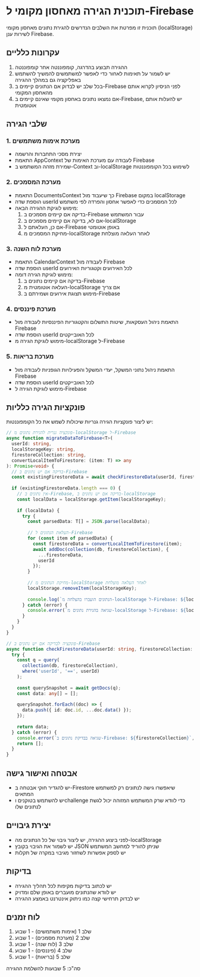 # תוכנית הגירה מאחסון מקומי ל-Firebase

תוכנית זו מפרטת את השלבים הנדרשים להגירת נתונים מאחסון מקומי (localStorage) לשירות ענן Firebase.

## עקרונות כלליים

1. ההגירה תבוצע בהדרגה, קומפוננטה אחר קומפוננטה
2. יש לשמור על תאימות לאחור כדי לאפשר למשתמשים להמשיך להשתמש באפליקציה גם במהלך ההגירה
3. בכל שלב יש לבדוק אם הנתונים קיימים ב-Firebase לפני הניסיון לקרוא אותם מהאחסון המקומי
4. אם נמצאו נתונים באחסון מקומי שאינם קיימים ב-Firebase, יש להעלות אותם אוטומטית

## שלבי הגירה

### 1. מערכת אימות משתמשים

* יצירת מסכי התחברות והרשמה
* התאמת AppContext לעבודה עם מערכת האימות של Firebase
* שמירת מזהה המשתמש ב-Context וב-localStorage לשימוש בכל הקומפוננטות

### 2. מערכת המסמכים

* התאמת DocumentsContext כך שיעבוד מול Firebase במקום localStorage
* הוספת שדה userId לכל המסמכים כדי לאפשר אחסון והפרדה לפי משתמש
* מימוש לוגיקת ההגירה הבאה:
  1. בדיקה אם קיימים מסמכים ב-Firebase עבור המשתמש
  2. אם לא, בדיקה אם קיימים מסמכים ב-localStorage
  3. אם כן, העלאתם ל-Firebase באופן אוטומטי
  4. מחיקת המסמכים מ-localStorage לאחר העלאה מוצלחת

### 3. מערכת לוח השנה

* התאמת CalendarContext לעבודה מול Firebase
* הוספת שדה userId לכל האירועים וקטגוריות האירועים
* מימוש לוגיקת הגירה דומה:
  1. בדיקה אם קיימים נתונים ב-Firebase
  2. העלאה אוטומטית מ-localStorage אם צריך
  3. מימוש תצוגת אירועים ושמירתם ב-Firebase

### 4. מערכת פיננסים

* התאמת ניהול העסקאות, שיטות התשלום והקטגוריות הפיננסיות לעבודה מול Firebase
* הוספת שדה userId לכל האובייקטים
* מימוש לוגיקת הגירה מ-localStorage ל-Firebase

### 5. מערכת בריאות

* התאמת ניהול נתוני המשקל, יעדי המשקל והפעילויות הגופניות לעבודה מול Firebase
* הוספת שדה userId לכל האובייקטים
* מימוש לוגיקת הגירה ל-Firebase

## פונקציות הגירה כלליות

יש ליצור פונקציות הגירה גנריות שיכולות לשמש את כל הקומפוננטות:

```typescript
// פונקציה גנרית להגירת נתונים מ-localStorage ל-Firebase
async function migrateDataToFirebase<T>(
  userId: string,
  localStorageKey: string,
  firestoreCollection: string,
  convertLocalItemToFirestore: (item: T) => any
): Promise<void> {
  // בדיקה אם יש נתונים ב-Firebase
  const existingFirestoreData = await checkFirestoreData(userId, firestoreCollection);
  
  if (existingFirestoreData.length === 0) {
    // אין נתונים ב-Firebase, בדיקה אם יש נתונים ב-localStorage
    const localData = localStorage.getItem(localStorageKey);
    
    if (localData) {
      try {
        const parsedData: T[] = JSON.parse(localData);
        
        // העלאת הנתונים ל-Firebase
        for (const item of parsedData) {
          const firestoreData = convertLocalItemToFirestore(item);
          await addDoc(collection(db, firestoreCollection), {
            ...firestoreData,
            userId
          });
        }
        
        // מחיקת הנתונים מ-localStorage לאחר העלאה מוצלחת
        localStorage.removeItem(localStorageKey);
        
        console.log(`הנתונים הועברו בהצלחה מ-localStorage ל-Firebase: ${localStorageKey}`);
      } catch (error) {
        console.error(`שגיאה בהגירת נתונים מ-localStorage ל-Firebase: ${localStorageKey}`, error);
      }
    }
  }
}

// פונקציה לבדיקה אם יש נתונים ב-Firebase
async function checkFirestoreData(userId: string, firestoreCollection: string): Promise<any[]> {
  try {
    const q = query(
      collection(db, firestoreCollection),
      where('userId', '==', userId)
    );
    
    const querySnapshot = await getDocs(q);
    const data: any[] = [];
    
    querySnapshot.forEach((doc) => {
      data.push({ id: doc.id, ...doc.data() });
    });
    
    return data;
  } catch (error) {
    console.error(`שגיאה בבדיקת נתונים ב-Firebase: ${firestoreCollection}`, error);
    return [];
  }
}
```

## אבטחה ואישור גישה

* יש להגדיר חוקי אבטחה ב-Firestore שיאפשרו גישה לנתונים רק למשתמש המתאים
* יש להשתמש בטוקנים וchallenge כדי לוודא שרק המשתמש המזוהה יכול לגשת לנתונים שלו

## יצירת גיבויים

* לפני ביצוע ההגירה, יש ליצור גיבוי של כל הנתונים מה-localStorage
* יש לשמור את הגיבוי בקובץ JSON שניתן להוריד למחשב המשתמש
* יש לספק אפשרות לשחזור מגיבוי במקרה של תקלות

## בדיקות

* יש לכתוב בדיקות מקיפות לכל תהליך ההגירה
* יש לוודא שהנתונים מועברים באופן שלם ומדויק
* יש לבדוק תרחישי קצה כמו ניתוק אינטרנט באמצע ההגירה

## לוח זמנים

1. שלב 1 (אימות משתמשים) - 1 שבוע
2. שלב 2 (מערכת מסמכים) - 1 שבוע
3. שלב 3 (לוח שנה) - 1 שבוע
4. שלב 4 (פיננסים) - 1 שבוע
5. שלב 5 (בריאות) - 1 שבוע

סה"כ: 5 שבועות להשלמת ההגירה 